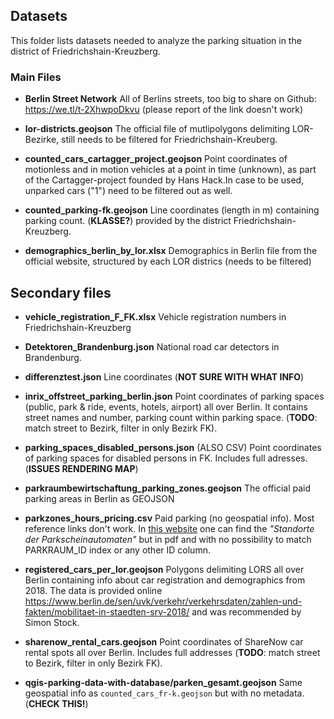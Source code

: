 
## Datasets

This folder lists datasets needed to analyze the parking situation in the district of Friedrichshain-Kreuzberg. 


### Main Files

- **Berlin Street Network** All of Berlins streets, too big to share on Github: https://we.tl/t-2XhwpoDkvu (please report of the link doesn't work)

- **lor-districts.geojson** The official file of mutlipolygons delimiting LOR-Bezirke, still needs to be filtered for Friedrichshain-Kreuberg.

- **counted_cars_cartagger_project.geojson** Point coordinates of motionless and in motion vehicles at a point in time (unknown), as part of the Cartagger-project founded by Hans Hack.In case to be used, unparked cars ("1") need to be filtered out as well.

- **counted_parking-fk.geojson** Line coordinates (length in m) containing parking count. (**KLASSE?**) provided by the district Friedrichshain-Kreuzberg.

- **demographics_berlin_by_lor.xlsx** Demographics in Berlin file from the official website, structured by each LOR districs (needs to be filtered)

## Secondary files

- **vehicle_registration_F_FK.xlsx** Vehicle registration numbers in Friedrichshain-Kreuzberg

- **Detektoren_Brandenburg.json** National road car detectors in Brandenburg.

- **differenztest.json** Line coordinates (**NOT SURE WITH WHAT INFO**)

- **inrix_offstreet_parking_berlin.json** Point coordinates of parking spaces (public, park & ride, events, hotels, airport) all over Berlin. It contains street names and number, parking count within parking space. (**TODO**: match street to Bezirk, filter in only Bezirk FK).

- **parking_spaces_disabled_persons.json** (ALSO CSV) Point coordinates of parking spaces for disabled persons in FK. Includes full adresses. (**ISSUES RENDERING MAP**)

- **parkraumbewirtschaftung_parking_zones.geojson** The official paid parking areas in Berlin as GEOJSON

- **parkzones_hours_pricing.csv** Paid parking (no geospatial info). Most reference links don't work. In [this website](https://parkeninkreuzberg.de) one can find the _"Standorte der Parkscheinautomaten"_ but in pdf and with no possibility to match PARKRAUM_ID index or any other ID column.

- **registered_cars_per_lor.geojson** Polygons delimiting LORS all over Berlin containing info about car registration and demographics from 2018. The data is provided online https://www.berlin.de/sen/uvk/verkehr/verkehrsdaten/zahlen-und-fakten/mobilitaet-in-staedten-srv-2018/ and was recommended by Simon Stock.

- **sharenow_rental_cars.geojson** Point coordinates of ShareNow car rental spots all over Berlin. Includes full addresses (**TODO**: match street to Bezirk, filter in only Bezirk FK).

- **qgis-parking-data-with-database/parken_gesamt.geojson** Same geospatial info as `counted_cars_fr-k.geojson` but with no metadata. (**CHECK THIS!**)
